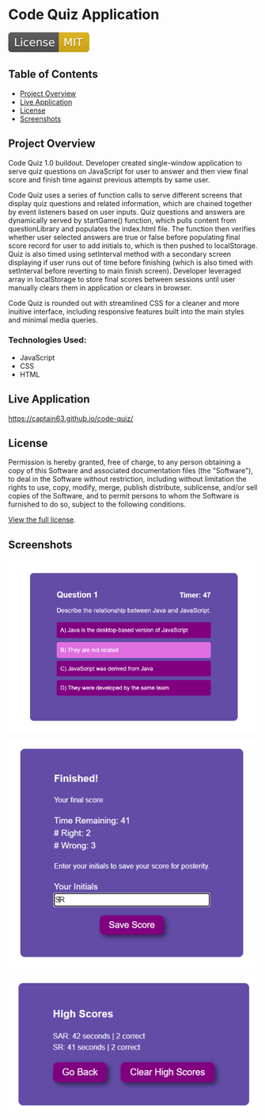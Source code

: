 # Code Quiz Application

![MIT license badge](./Assets/Images/mit-license.svg)

## Table of Contents
- [Project Overview](#project-overview)
- [Live Application](#live-application)
- [License](#license)
- [Screenshots](#screenshots)

## Project Overview
Code Quiz 1.0 buildout. Developer created single-window application to serve quiz questions on JavaScript for user to answer and then view final score and finish time against previous attempts by same user. 

Code Quiz uses a series of function calls to serve different screens that display quiz questions and related information, which are chained together by event listeners based on user inputs. Quiz questions and answers are dynamically served by startGame() function, which pulls content from questionLibrary and populates the index.html file. The function then verifies whether user selected answers are true or false before populating final score record for user to add initials to, which is then pushed to localStorage. Quiz is also timed using setInterval method with a secondary screen displaying if user runs out of time before finishing (which is also timed with setInterval before reverting to main finish screen). Developer leveraged array in localStorage to store final scores between sessions until user manually clears them in application or clears in browser.

Code Quiz is rounded out with streamlined CSS for a cleaner and more inuitive interface, including responsive features built into the main styles and minimal media queries.

### Technologies Used:
- JavaScript
- CSS
- HTML

## Live Application
https://captain63.github.io/code-quiz/

## License
Permission is hereby granted, free of charge, to any person obtaining a copy of this Software and associated documentation files (the "Software"), to deal in the Software without  restriction, including without limitation the rights to use, copy, modify, merge, publish distribute, sublicense, and/or sell copies of the Software, and to permit persons to whom the Software is furnished to do so, subject to the following conditions.

[View the full license](./LICENSE).

## Screenshots
![Screenshot of finished Code Quiz application with quiz in progress](./Assets/Images/finished-code-quiz.png)

![Screenshot of high score entry form](./Assets/Images/score-form.png)

![Screenshot of high score display window](./Assets/Images/score-screen.png)
